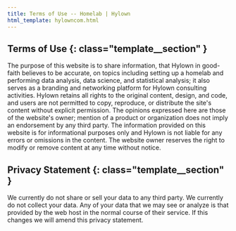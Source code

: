 ```yaml
---
title: Terms of Use -- Homelab | Hylown
html_template: hylowncom.html
---
```


## Terms of Use {: class="template__section" }

<p class="outro">
The purpose of this website is to share information, that Hylown in good-faith believes to be accurate, on topics including setting up a homelab and performing data analysis, data science, and statistical analysis; it also serves as a branding and networking platform for Hylown consulting activities.  Hylown retains all rights to the original content, design, and code, and users are not permitted to copy, reproduce, or distribute the site's content without explicit permission. The opinions expressed here are those of the website's owner; mention of a product or organization does not imply an endorsement by any third party. The information provided on this website is for informational purposes only and Hylown is not liable for any errors or omissions in the content. The website owner reserves the right to modify or remove content at any time without notice.
</p>

## Privacy Statement {: class="template__section" }

<p class="outro">
We currently do not share or sell your data to any third party.  We currently do not collect your data.  Any of your data that we may see or analyze is that provided by the web host in the normal course of their service. If this changes we will amend this privacy statement.
</p>

<p style="padding-bottom:200px"></p>
